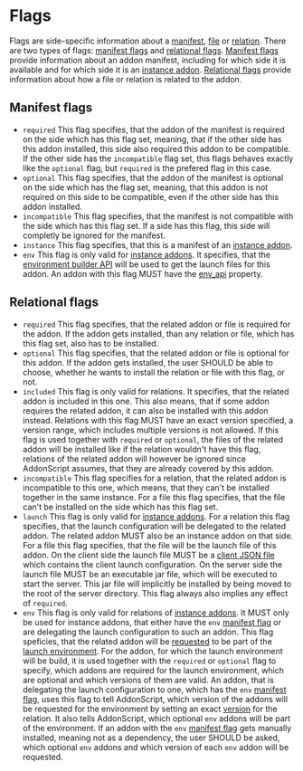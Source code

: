 # Flags

Flags are side-specific information about a [manifest](../schema/manifest.md), [file](../schema/file.md) or
[relation](../schema/relation.md). There are two types of flags: [manifest flags](#manifest-flags) and
[relational flags](#relational-flags). [Manifest flags](#manifest-flags) provide information about an
addon manifest, including for which side it is available and for which side it is an [instance addon](instance.md).
[Relational flags](#relational-flags) provide information about how a file or relation is related to the addon.

## Manifest flags

- `required` This flag specifies, that the addon of the manifest is required on the side which has this flag set,
  meaning, that if the other side has this addon installed, this side also required this addon to be compatible.
  If the other side has the `incompatible` flag set, this flags behaves exactly like the `optional` flag, but 
  `required` is the prefered flag in this case.
- `optional` This flag specifies, that the addon of the manifest is optional on the side which has the flag set,
  meaning, that this addon is not required on this side to be compatible, even if the other side has this addon installed.
- `incompatible` This flag specifies, that the manifest is not compatible with the side which has this flag set.
  If a side has this flag, this side will completly be ignored for the manifest.
- `instance` This flag specifies, that this is a manifest of an [instance addon](instance.md).
- `env` This flag is only valid for [instance addons](instance.md). It specifies, that the 
  [environment builder API](../api/features/env.md) will be used to get the launch files for this addon.
  An addon with this flag MUST have the [env_api](../schema/manifest.md#envapi) property. 

## Relational flags

- `required` This flag specifies, that the related addon or file is required for the addon. If the addon gets installed,
  than any relation or file, which has this flag set, also has to be installed.
- `optional` This flag specifies, that the related addon or file is optional for this addon. If the addon gets installed,
  the user SHOULD be able to choose, whether he wants to install the relation or file with this flag, or not.
- `included` This flag is only valid for relations. It specifies, that the related addon is included in this one. 
  This also means, that if some addon requires the related addon, it can also be installed with this addon instead. 
  Relations with this flag MUST have an exact version specified, a version range, which includes multiple versions 
  is not allowed. If this flag is used together with `required` or `optional`, the files of the related addon will 
  be installed like if the relation wouldn't have this flag, relations of the related addon will however be ignored 
  since AddonScript assumes, that they are already covered by this addon.
- `incompatible` This flag specifies for a relation, that the related addon is incompatible to this one, which means, 
  that they can't be installed together in the same instance. For a file this flag specifies, that the file can't be 
  installed on the side which has this flag set.
- `launch` This flag is only valid for [instance addons](instance.md). For a relation this flag specifies, that the launch 
  configuration will be delegated to the related addon. The related addon MUST also be an instance addon on that side. 
  For a file this flag specifies, that the file will be the launch file of this addon. On the client side the launch 
  file MUST be a [client JSON file](https://minecraft.fandom.com/wiki/Client.json) which contains the client launch 
  configuration. On the server side the launch file MUST be an executable jar file, which will be executed to start 
  the server. This jar file will implicitly be installed by being moved to the root of the server directory. 
  This flag always also implies any effect of `required`.
- `env` This flag is only valid for relations of [instance addons](instance.md). It MUST only be used for instance
  addons, that either have the `env` [manifest flag](#manifest-flags) or are delegating the launch configuration
  to such an addon. This flag speficies, that the related addon will be [requested](../schema/api_env_request.md#requested)
  to be part of the [launch environment](../api/features/env.md#build-launch-environment). For the addon, for
  which the launch environment will be build, it is used together with the `required` or `optional` flag
  to specify, which addons are required for the launch environment, which are optional and which versions
  of them are valid. An addon, that is delegating the launch configuration to one, which has the `env` 
  [manifest flag](#manifest-flags), uses this flag to tell AddonScript, which version of the addons will be requested
  for the environment by setting an exact [version](../schema/relation.md#version) for the relation. It also tells
  AddonScript, which optional `env` addons will be part of the environment. If an addon with the `env`
  [manifest flag](#manifest-flags) gets manually installed, meaning not as a dependency, the user SHOULD be asked,
  which optional `env` addons and which version of each `env` addon will be requested.